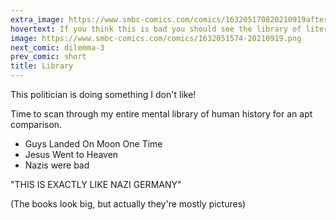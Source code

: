 ```yaml
---
extra_image: https://www.smbc-comics.com/comics/163205170820210919after.png
hovertext: If you think this is bad you should see the library of literary references. Also the well-populated shelf about sasquatch and aliens.
image: https://www.smbc-comics.com/comics/1632051574-20210919.png
next_comic: dilemma-3
prev_comic: short
title: Library
---
```


This politician is doing something I don't like!

Time to scan through my entire mental library of human history for an apt comparison.

- Guys Landed On Moon One Time
- Jesus Went to Heaven
- Nazis were bad

"THIS IS EXACTLY LIKE NAZI GERMANY"

(The books look big, but actually they're mostly pictures)
